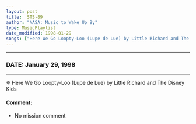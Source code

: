 ```yaml
---
layout: post
title:  STS-89
author: "NASA: Music to Wake Up By"
type: MusicPlaylist
date_modified: 1998-01-29
songs: ["Here We Go Loopty-Loo (Lupe de Lue) by Little Richard and The Disney Kids"]
---
```


----
### DATE: January 29, 1998
----
✵ Here We Go Loopty-Loo (Lupe de Lue) by Little Richard and The Disney Kids

#### Comment:
* No mission comment



<br/>
<center>
	<a target="_blank"
	   href="https://twitter.com/intent/tweet?hashtags=Space,NASA,Playlist,NASAWakeupCalls,SpaceProgram&text={{ page.author}}, '{{ page.songs.first }}' {{ page.title }}, {{ page.date | date: '%B %d, %Y' }}. {{ site.url }}{{ page.url }} @nasawakeupcalls">
	   <i class="fab fa-twitter" alt="Tweet this page" style="font-size: 1.3em;"></i>
	</a>
	&nbsp; 	<i class="fas fa-user-astronaut" style="font-size: 1.5em;"></i> &nbsp;
    <a type="amzn" search="'Here We Go Loopty-Loo (Lupe de Lue) by Little Richard and The Disney Kids'" category="popular music">
        <i class="fab fa-amazon" style="font-size: 1.3em;"></i>
    </a>
</center>
